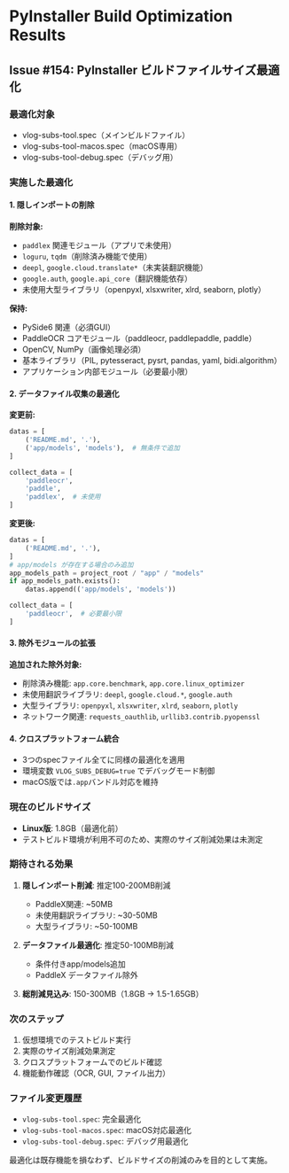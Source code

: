 # PyInstaller Build Optimization Results

## Issue #154: PyInstaller ビルドファイルサイズ最適化

### 最適化対象
- vlog-subs-tool.spec（メインビルドファイル）
- vlog-subs-tool-macos.spec（macOS専用）
- vlog-subs-tool-debug.spec（デバッグ用）

### 実施した最適化

#### 1. 隠しインポートの削除
**削除対象:**
- `paddlex` 関連モジュール（アプリで未使用）
- `loguru`, `tqdm`（削除済み機能で使用）
- `deepl`, `google.cloud.translate*`（未実装翻訳機能）
- `google.auth`, `google.api_core`（翻訳機能依存）
- 未使用大型ライブラリ（openpyxl, xlsxwriter, xlrd, seaborn, plotly）

**保持:**
- PySide6 関連（必須GUI）
- PaddleOCR コアモジュール（paddleocr, paddlepaddle, paddle）
- OpenCV, NumPy（画像処理必須）
- 基本ライブラリ（PIL, pytesseract, pysrt, pandas, yaml, bidi.algorithm）
- アプリケーション内部モジュール（必要最小限）

#### 2. データファイル収集の最適化
**変更前:**
```python
datas = [
    ('README.md', '.'),
    ('app/models', 'models'),  # 無条件で追加
]

collect_data = [
    'paddleocr',
    'paddle',
    'paddlex',  # 未使用
]
```

**変更後:**
```python
datas = [
    ('README.md', '.'),
]
# app/models が存在する場合のみ追加
app_models_path = project_root / "app" / "models"
if app_models_path.exists():
    datas.append(('app/models', 'models'))

collect_data = [
    'paddleocr',  # 必要最小限
]
```

#### 3. 除外モジュールの拡張
**追加された除外対象:**
- 削除済み機能: `app.core.benchmark`, `app.core.linux_optimizer`
- 未使用翻訳ライブラリ: `deepl`, `google.cloud.*`, `google.auth`
- 大型ライブラリ: `openpyxl`, `xlsxwriter`, `xlrd`, `seaborn`, `plotly`
- ネットワーク関連: `requests_oauthlib`, `urllib3.contrib.pyopenssl`

#### 4. クロスプラットフォーム統合
- 3つのspecファイル全てに同様の最適化を適用
- 環境変数 `VLOG_SUBS_DEBUG=true` でデバッグモード制御
- macOS版では`.app`バンドル対応を維持

### 現在のビルドサイズ
- **Linux版**: 1.8GB（最適化前）
- テストビルド環境が利用不可のため、実際のサイズ削減効果は未測定

### 期待される効果
1. **隠しインポート削減**: 推定100-200MB削減
   - PaddleX関連: ~50MB
   - 未使用翻訳ライブラリ: ~30-50MB
   - 大型ライブラリ: ~50-100MB

2. **データファイル最適化**: 推定50-100MB削減
   - 条件付きapp/models追加
   - PaddleX データファイル除外

3. **総削減見込み**: 150-300MB（1.8GB → 1.5-1.65GB）

### 次のステップ
1. 仮想環境でのテストビルド実行
2. 実際のサイズ削減効果測定
3. クロスプラットフォームでのビルド確認
4. 機能動作確認（OCR, GUI, ファイル出力）

### ファイル変更履歴
- `vlog-subs-tool.spec`: 完全最適化
- `vlog-subs-tool-macos.spec`: macOS対応最適化
- `vlog-subs-tool-debug.spec`: デバッグ用最適化

最適化は既存機能を損なわず、ビルドサイズの削減のみを目的として実施。